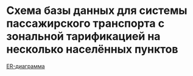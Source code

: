 # Схема базы данных для системы пассажирского транспорта с зональной тарификацией на несколько населённых пунктов
[ER-диаграмма](er.png "ER_Диаграмма")
